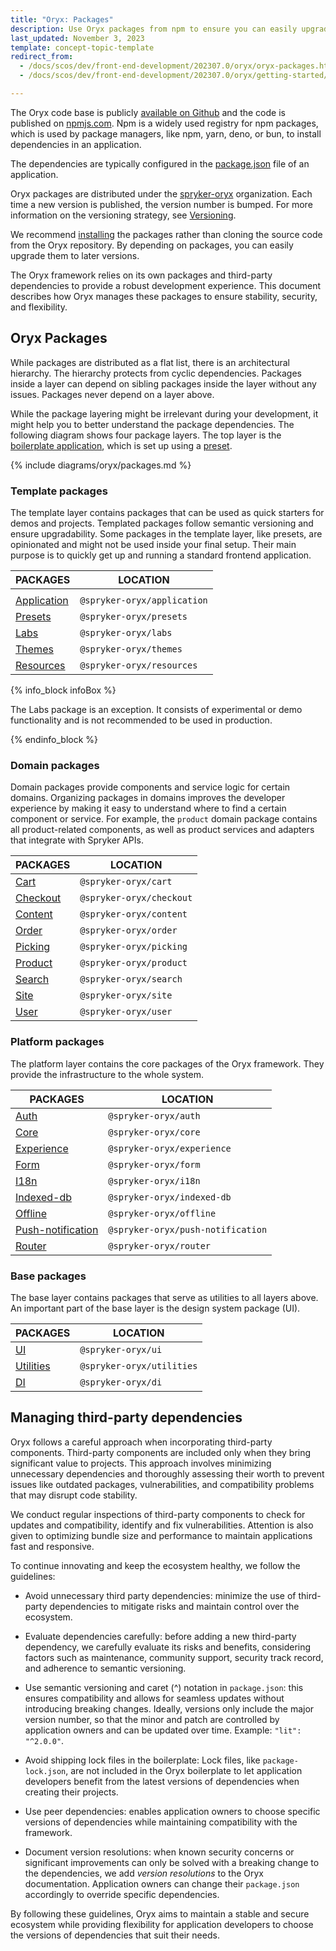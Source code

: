 ```yaml
---
title: "Oryx: Packages"
description: Use Oryx packages from npm to ensure you can easily upgrade to newer versions.
last_updated: November 3, 2023
template: concept-topic-template
redirect_from:
  - /docs/scos/dev/front-end-development/202307.0/oryx/oryx-packages.html
  - /docs/scos/dev/front-end-development/202307.0/oryx/getting-started/oryx-packages.html

---
```


The Oryx code base is publicly [available on Github](https://github.com/spryker/oryx/) and the code is published on [npmjs.com](https://www.npmjs.com/). Npm is a widely used registry for npm packages, which is used by package managers, like npm, yarn, deno, or bun, to install dependencies in an application.

The dependencies are typically configured in the [package.json](https://docs.npmjs.com/cli/v9/configuring-npm/package-json) file of an application.

Oryx packages are distributed under the [spryker-oryx](https://www.npmjs.com/org/spryker-oryx) organization. Each time a new version is published, the version number is bumped. For more information on the versioning strategy, see [Versioning](/docs/scos/dev/front-end-development/{{page.version}}/oryx/getting-started/oryx-versioning.html).

We recommend [installing](/docs/scos/dev/front-end-development/{{page.version}}/oryx/getting-started/set-up-oryx.html) the packages rather than cloning the source code from the Oryx repository. By depending on packages, you can easily upgrade them to later versions.

The Oryx framework relies on its own packages and third-party dependencies to provide a robust development experience. This document describes how Oryx manages these packages to ensure stability, security, and flexibility.

## Oryx Packages

While packages are distributed as a flat list, there is an architectural hierarchy. The hierarchy protects from cyclic dependencies. Packages inside a layer can depend on sibling packages inside the layer without any issues. Packages never depend on a layer above.

While the package layering might be irrelevant during your development, it might help you to better understand the package dependencies. The following diagram shows four package layers. The top layer is the [boilerplate application](/docs/scos/dev/front-end-development/{{page.version}}/oryx/getting-started/oryx-boilerplate.html), which is set up using a [preset](/docs/scos/dev/front-end-development/{{page.version}}/oryx/building-applications/oryx-presets.html).

{% include diagrams/oryx/packages.md %}

### Template packages

The template layer contains packages that can be used as quick starters for demos and projects. Templated packages follow semantic versioning and ensure upgradability. Some packages in the template layer, like presets, are opinionated and might not be used inside your final setup. Their main purpose is to quickly get up and running a standard frontend application.

| PACKAGES                                                               | LOCATION                    |
| ---------------------------------------------------------------------- | --------------------------- |
|                                                                        |                             |
| [Application](https://www.npmjs.com/package/@spryker-oryx/application) | `@spryker-oryx/application` |
| [Presets](https://www.npmjs.com/package/@spryker-oryx/presets)         | `@spryker-oryx/presets`     |
| [Labs ](https://www.npmjs.com/package/@spryker-oryx/labs)              | `@spryker-oryx/labs`        |
| [Themes ](https://www.npmjs.com/package/@spryker-oryx/themes)          | `@spryker-oryx/themes`      |
| [Resources](https://www.npmjs.com/package/@spryker-oryx/resources)     | `@spryker-oryx/resources`   |

{% info_block infoBox %}

The Labs package is an exception. It consists of experimental or demo functionality and is not recommended to be used in production.

{% endinfo_block %}

### Domain packages

Domain packages provide components and service logic for certain domains. Organizing packages in domains improves the developer experience by making it easy to understand where to find a certain component or service. For example, the `product` domain package contains all product-related components, as well as product services and adapters that integrate with Spryker APIs.

| PACKAGES                                                         | LOCATION                 |
| ---------------------------------------------------------------- | ------------------------ |
| [Cart](https://www.npmjs.com/package/@spryker-oryx/cart)         | `@spryker-oryx/cart`     |
| [Checkout](https://www.npmjs.com/package/@spryker-oryx/checkout) | `@spryker-oryx/checkout` |
| [Content](https://www.npmjs.com/package/@spryker-oryx/content)   | `@spryker-oryx/content`  |
| [Order](https://www.npmjs.com/package/@spryker-oryx/order)       | `@spryker-oryx/order`    |
| [Picking](https://www.npmjs.com/package/@spryker-oryx/picking)   | `@spryker-oryx/picking`  |
| [Product](https://www.npmjs.com/package/@spryker-oryx/product)   | `@spryker-oryx/product`  |
| [Search](https://www.npmjs.com/package/@spryker-oryx/search)     | `@spryker-oryx/search`   |
| [Site](https://www.npmjs.com/package/@spryker-oryx/site)         | `@spryker-oryx/site`     |
| [User](https://www.npmjs.com/package/@spryker-oryx/user)         | `@spryker-oryx/user`     |

### Platform packages

The platform layer contains the core packages of the Oryx framework. They provide the infrastructure to the whole system.

| PACKAGES                                                                           | LOCATION                          |
| ---------------------------------------------------------------------------------- | --------------------------------- |
| [Auth](https://www.npmjs.com/package/@spryker-oryx/auth)                           | `@spryker-oryx/auth`              |
| [Core](https://www.npmjs.com/package/@spryker-oryx/core)                           | `@spryker-oryx/core`              |
| [Experience](https://www.npmjs.com/package/@spryker-oryx/experience)               | `@spryker-oryx/experience`        |
| [Form](https://www.npmjs.com/package/@spryker-oryx/form)                           | `@spryker-oryx/form`              |
| [I18n](https://www.npmjs.com/package/@spryker-oryx/I18n)                           | `@spryker-oryx/i18n`              |
| [Indexed-db](https://www.npmjs.com/package/@spryker-oryx/indexed-db)               | `@spryker-oryx/indexed-db`        |
| [Offline](https://www.npmjs.com/package/@spryker-oryx/offline)                     | `@spryker-oryx/offline`           |
| [Push-notification](https://www.npmjs.com/package/@spryker-oryx/push-notification) | `@spryker-oryx/push-notification` |
| [Router](https://www.npmjs.com/package/@spryker-oryx/router)                       | `@spryker-oryx/router`            |

### Base packages

The base layer contains packages that serve as utilities to all layers above. An important part of the base layer is the design system package (UI).

| PACKAGES                                                           | LOCATION                  |
| ------------------------------------------------------------------ | ------------------------- |
| [UI](https://www.npmjs.com/package/@spryker-oryx/ui)               | `@spryker-oryx/ui`        |
| [Utilities](https://www.npmjs.com/package/@spryker-oryx/utilities) | `@spryker-oryx/utilities` |
| [DI](https://www.npmjs.com/package/@spryker-oryx/di)               | `@spryker-oryx/di`        |

## Managing third-party dependencies

Oryx follows a careful approach when incorporating third-party components. Third-party components are included only when they bring significant value to projects. This approach involves minimizing unnecessary dependencies and thoroughly assessing their worth to prevent issues like outdated packages, vulnerabilities, and compatibility problems that may disrupt code stability.

We conduct regular inspections of third-party components to check for updates and compatibility, identify and fix vulnerabilities. Attention is also given to optimizing bundle size and performance to maintain applications fast and responsive.

To continue innovating and keep the ecosystem healthy, we follow the guidelines:

- Avoid unnecessary third party dependencies: minimize the use of third-party dependencies to mitigate risks and maintain control over the ecosystem.

- Evaluate dependencies carefully: before adding a new third-party dependency, we carefully evaluate its risks and benefits, considering factors such as maintenance, community support, security track record, and adherence to semantic versioning.

- Use semantic versioning and caret (^) notation in `package.json`: this ensures compatibility and allows for seamless updates without introducing breaking changes. Ideally, versions only include the major version number, so that the minor and patch are controlled by application owners and can be updated over time. Example: `"lit": "^2.0.0"`.

- Avoid shipping lock files in the boilerplate: Lock files, like `package-lock.json`, are not included in the Oryx boilerplate to let application developers benefit from the latest versions of dependencies when creating their projects.

- Use peer dependencies: enables application owners to choose specific versions of dependencies while maintaining compatibility with the framework.

- Document version resolutions: when known security concerns or significant improvements can only be solved with a breaking change to the dependencies, we add _version resolutions_ to the Oryx documentation. Application owners can change their `package.json` accordingly to override specific dependencies.

By following these guidelines, Oryx aims to maintain a stable and secure ecosystem while providing flexibility for application developers to choose the versions of dependencies that suit their needs.
